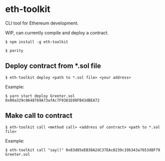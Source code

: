 # eth-toolkit
CLI tool for Ethereum development.

WIP, can currently compile and deploy a contract.

    $ npm install -g eth-toolkit

    $ parity

## Deploy contract from *.sol file
`$ eth-toolkit deploy <path to *.sol file> <your address>`

Example:

    $ yarn start deploy Greeter.sol 0x00a329c0648769A73afAc7F9381E08FB43dBEA72

## Make call to contract
`$ eth-toolkit call <method call> <address of contract> <path to *.sol file>`

Example:

    $ eth-toolkit call "say()" 0x83d85eEB38A2dC37EAc0239c19b343a7653d8F79 Greeter.sol